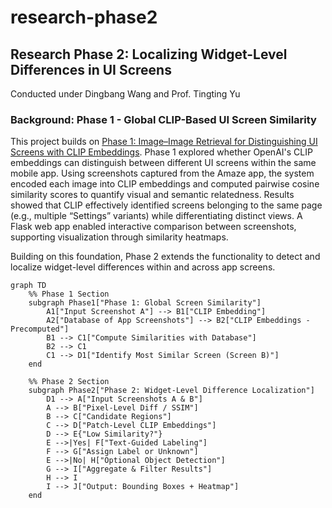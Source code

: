 # research-phase2

## Research Phase 2: Localizing Widget-Level Differences in UI Screens

Conducted under Dingbang Wang and Prof. Tingting Yu

### Background: Phase 1 - Global CLIP-Based UI Screen Similarity
This project builds on [Phase 1: Image–Image Retrieval for Distinguishing UI Screens with CLIP Embeddings](https://github.com/cooperfrank/research-phase1). Phase 1 explored whether OpenAI's CLIP embeddings can distinguish between different UI screens within the same mobile app. Using screenshots captured from the Amaze app, the system encoded each image into CLIP embeddings and computed pairwise cosine similarity scores to quantify visual and semantic relatedness. Results showed that CLIP effectively identified screens belonging to the same page (e.g., multiple “Settings” variants) while differentiating distinct views. A Flask web app enabled interactive comparison between screenshots, supporting visualization through similarity heatmaps.

Building on this foundation, Phase 2 extends the functionality to detect and localize widget-level differences within and across app screens.

```mermaid
graph TD
    %% Phase 1 Section
    subgraph Phase1["Phase 1: Global Screen Similarity"]
        A1["Input Screenshot A"] --> B1["CLIP Embedding"]
        A2["Database of App Screenshots"] --> B2["CLIP Embeddings - Precomputed"]
        B1 --> C1["Compute Similarities with Database"]
        B2 --> C1
        C1 --> D1["Identify Most Similar Screen (Screen B)"]
    end

    %% Phase 2 Section
    subgraph Phase2["Phase 2: Widget-Level Difference Localization"]
        D1 --> A["Input Screenshots A & B"]
        A --> B["Pixel-Level Diff / SSIM"]
        B --> C["Candidate Regions"]
        C --> D["Patch-Level CLIP Embeddings"]
        D --> E{"Low Similarity?"}
        E -->|Yes| F["Text-Guided Labeling"]
        F --> G["Assign Label or Unknown"]
        E -->|No| H["Optional Object Detection"]
        G --> I["Aggregate & Filter Results"]
        H --> I
        I --> J["Output: Bounding Boxes + Heatmap"]
    end
```
